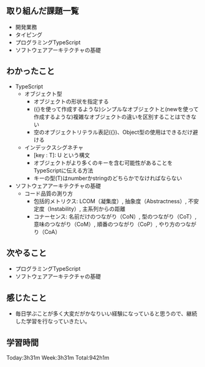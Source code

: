 ## 取り組んだ課題一覧
- 開発業務
- タイピング
- プログラミングTypeScript
- ソフトウェアアーキテクチャの基礎
## わかったこと
- TypeScript
  - オブジェクト型
    - オブジェクトの形状を指定する
    - ({}を使って作成するような)シンプルなオブジェクトと(newを使って作成するような)複雑なオブジェクトの違いを区別することはできない
    - 空のオブジェクトリテラル表記({})、Object型の使用はできるだけ避ける
  - インデックスシグネチャ
    - [key : T]: U という構文
    - オブジェクトがより多くのキーを含む可能性があることをTypeScriptに伝える方法
    - キーの型(T)はnumberかstringのどちらかでなければならない
- ソフトウェアアーキテクチャの基礎
  - コード品質の測り方
    - 包括的メトリクス: LCOM（凝集度）, 抽象度（Abstractness）, 不安定度（Instability）, 主系列からの距離
    - コナーセンス: 名前だけのつながり（CoN）, 型のつながり（CoT）, 意味のつながり（CoM）, 順番のつながり（CoP）, やり方のつながり（CoA）
## 次やること
- プログラミングTypeScript
- ソフトウェアアーキテクチャの基礎
## 感じたこと
- 毎日学ぶことが多く大変だがかなりいい経験になっていると思うので、継続した学習を行なっていきたい。
## 学習時間
Today:3h31m Week:3h31m Total:942h1m